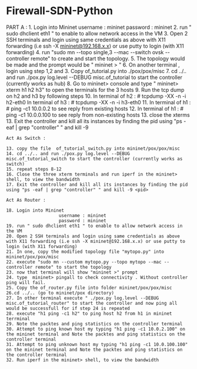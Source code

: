 # Firewall-SDN-Python

PART A : 
	1.	Login into Mininet
						username : mininet 
						password : mininet
	2.	run " sudo dhclient eth1 " to enable to allow network access in the VM
	3.	Open 2 SSH terminals and login using same credentials as above with X11 forwarding (i.e ssh -X mininet@192.168.x.x) or use putty to login (with X11 forwarding)
	4. run "sudo mn --topo single,3 --mac --switch ovsk --controller remote" to create and start the topology.
	5. The topology would be made and the prompt would be " mininet > "
	6. On another terminal , login using step 1,2 and 3. Copy of_tutorial.py into ./pox/pox/misc
	7. cd ../.. and run ./pox.py log.level --DEBUG misc.of_tutorial to start the controller (currently works as hub)
	8. Go to mininet> console and type " mininet> xterm h1 h2 h3" to open the terminals for the 3 hosts 
	9. Run the tcp dump on h2 and h3 by following steps
	10. In terminal of h2 :  # tcpdump -XX -n -i h2-eth0
		In terminal of h3 :  # tcpdump -XX -n -i h3-eth0
	11. In terminal of h1 :  # ping -c1 10.0.0.2 to see reply from existing hosts
	12. In terminal of h1 :  # ping -c1 10.0.0.100 to see reply from non-existing hosts
	13. close the xterms
	13. Exit the controller and kill all its instances by finding the pid using "ps -eaf | grep "controller" " and kill -9 <pid>
	
	Act As Switch : 
	
	13. copy the file  of_tutorial_switch.py into mininet/pox/pox/misc
	14. cd ../.. and run ./pox.py log.level --DEBUG misc.of_tutorial_switch to start the controller (currently works as switch)
	15. repeat steps 8-12
	16. Close the three xterm terminals and run iperf in the mininet> shell, to view the bandwidth
	17. Exit the controller and kill all its instances by finding the pid using "ps -eaf | grep "controller" " and kill -9 <pid>
	
	Act As Router :
	
	18. Login into Mininet
						username : mininet 
						password : mininet
	19.	run " sudo dhclient eth1 " to enable to allow network access in the VM
	20.	Open 2 SSH terminals and login using same credentials as above with X11 forwarding (i.e ssh -X mininet@192.168.x.x) or use putty to login (with X11 forwarding)
	21. In one, copy the modified topology file "mytopo.py" into mininet/pox/pox/misc
	22. execute "sudo mn --custom mytopo.py --topo mytopo --mac --controller remote" to start the topology
	23. now that terminal will show "mininet >" prompt 
	24. type  mininet> pingall to check connectivity . Without controller ping will fail. 
	25. Copy the of_router.py file into folder mininet/pox/pox/misc
	26.cd ../.. (go to mininet/pox directory)
	27. In other terminal execute " ./pox.py log.level --DEBUG misc.of_tutorial_router" to start the controller and now ping all would be successfull for if step 24 is repeated
	28. execute "h1 ping -c1 h2" to ping host h2 from h1 in mininet terrminal 
	29. Note the packtes and ping statistics on the controller terminal
	30. Attempt to ping known host my typing "h1 ping -c1 10.0.2.100" on the mininet terminal and Note the packtes and ping statistics on the controller terminal
	31. Attempt to ping unknown host my typing "h1 ping -c1 10.0.100.100" on the mininet terminal and Note the packtes and ping statistics on the controller terminal
	32. Run iperf in the mininet> shell, to view the bandwidth

